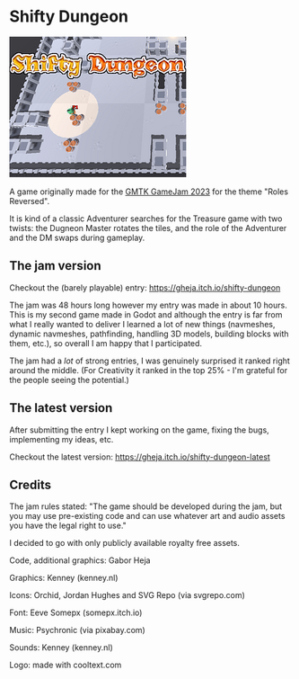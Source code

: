# Shifty Dungeon

![Shifty Dungeon logo](itch-io-cover_315x250.png)

A game originally made for the [GMTK GameJam 2023](https://itch.io/jam/gmtk-2023)
for the theme "Roles Reversed".

It is kind of a classic Adventurer searches for the Treasure game with
two twists: the Dugneon Master rotates the tiles, and the role of the
Adventurer and the DM swaps during gameplay.


## The jam version

Checkout the (barely playable) entry: https://gheja.itch.io/shifty-dungeon

The jam was 48 hours long however my entry was made in about 10 hours.
This is my second game made in Godot and although the entry is far from
what I really wanted to deliver I learned a lot of new things (navmeshes,
dynamic navmeshes, pathfinding, handling 3D models, building blocks with
them, etc.), so overall I am happy that I participated.

The jam had a *lot* of strong entries, I was genuinely surprised it
ranked right around the middle. (For Creativity it ranked in the top
25% - I'm grateful for the people seeing the potential.)


## The latest version

After submitting the entry I kept working on the game, fixing the bugs,
implementing my ideas, etc.

Checkout the latest version: https://gheja.itch.io/shifty-dungeon-latest


## Credits

The jam rules stated: "The game should be developed during the jam, but
you may use pre-existing code and can use whatever art and audio assets
you have the legal right to use."

I decided to go with only publicly available royalty free assets.

Code, additional graphics: Gabor Heja

Graphics: Kenney (kenney.nl)

Icons: Orchid, Jordan Hughes and SVG Repo (via svgrepo.com)

Font: Eeve Somepx (somepx.itch.io)

Music: Psychronic (via pixabay.com)

Sounds: Kenney (kenney.nl)

Logo: made with cooltext.com
